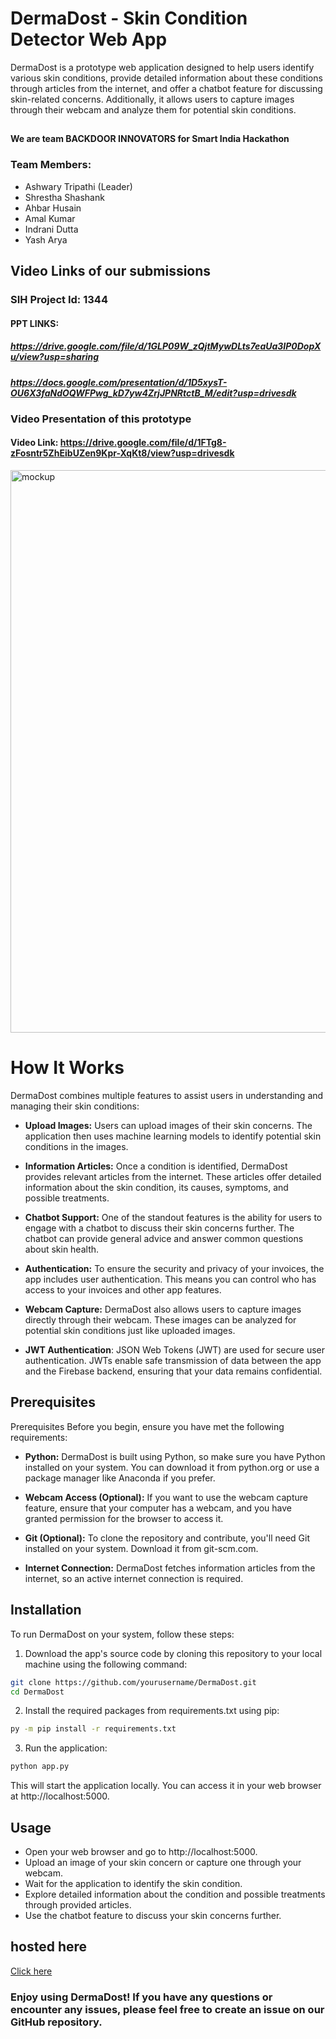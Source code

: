 # DermaDost - Skin Condition Detector Web App
DermaDost is a prototype web application designed to help users identify various skin conditions, provide detailed information about these conditions through articles from the internet, and offer a chatbot feature for discussing skin-related concerns. Additionally, it allows users to capture images through their webcam and analyze them for potential skin conditions.

##

#### We are team BACKDOOR INNOVATORS for Smart India Hackathon
### Team Members:
- Ashwary Tripathi (Leader)
- Shrestha Shashank
- Ahbar Husain
- Amal Kumar
- Indrani Dutta
- Yash Arya

## Video Links of our submissions
### SIH Project Id: 1344
#### PPT LINKS: 
##### https://drive.google.com/file/d/1GLP09W_zQjtMywDLts7eaUa3IP0DopXu/view?usp=sharing
##### https://docs.google.com/presentation/d/1D5xysT-OU6X3faNdOQWFPwg_kD7yw4ZrjJPNRtctB_M/edit?usp=drivesdk


### Video Presentation of this prototype
#### Video Link: https://drive.google.com/file/d/1FTg8-zFosntr5ZhEibUZen9Kpr-XqKt8/view?usp=drivesdk

<img src="https://github.com/Shresth72/DermaDost/assets/97455610/0a562c6f-1fd1-4a06-b0d0-d211ae86a0b6" alt="mockup" width="900"/>

# How It Works
DermaDost combines multiple features to assist users in understanding and managing their skin conditions:
- **Upload Images:** Users can upload images of their skin concerns. The application then uses machine learning models to identify potential skin conditions in the images.

- **Information Articles:** Once a condition is identified, DermaDost provides relevant articles from the internet. These articles offer detailed information about the skin condition, its causes, symptoms, and possible treatments.

- **Chatbot Support:** One of the standout features is the ability for users to engage with a chatbot to discuss their skin concerns further. The chatbot can provide general advice and answer common questions about skin health.

- **Authentication:** To ensure the security and privacy of your invoices, the app includes user authentication. This means you can control who has access to your invoices and other app features.

- **Webcam Capture:** DermaDost also allows users to capture images directly through their webcam. These images can be analyzed for potential skin conditions just like uploaded images.

- **JWT Authentication**: JSON Web Tokens (JWT) are used for secure user authentication. JWTs enable safe transmission of data between the app and the Firebase backend, ensuring that your data remains confidential.

## Prerequisites
Prerequisites
Before you begin, ensure you have met the following requirements:

- **Python:** DermaDost is built using Python, so make sure you have Python installed on your system. You can download it from python.org or use a package manager like Anaconda if you prefer.

- **Webcam Access (Optional):** If you want to use the webcam capture feature, ensure that your computer has a webcam, and you have granted permission for the browser to access it.

- **Git (Optional):** To clone the repository and contribute, you'll need Git installed on your system. Download it from git-scm.com.

- **Internet Connection:** DermaDost fetches information articles from the internet, so an active internet connection is required.

## Installation
To run DermaDost on your system, follow these steps:

1. Download the app's source code by cloning this repository to your local machine using the following command:

```bash
git clone https://github.com/yourusername/DermaDost.git
cd DermaDost
```

2. Install the required packages from requirements.txt using pip:
 ```bash
 py -m pip install -r requirements.txt
 ```
    
3. Run the application:
 ```bash
 python app.py
```
This will start the application locally. You can access it in your web browser at http://localhost:5000.

## Usage
- Open your web browser and go to http://localhost:5000.
- Upload an image of your skin concern or capture one through your webcam.
- Wait for the application to identify the skin condition.
- Explore detailed information about the condition and possible treatments through provided articles.
- Use the chatbot feature to discuss your skin concerns further.
## hosted here 
[Click here](https://skin-disease.yasharya5.repl.co)

### Enjoy using DermaDost! If you have any questions or encounter any issues, please feel free to create an issue on our GitHub repository.
